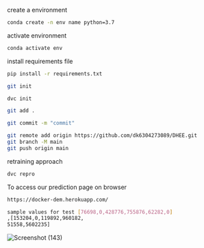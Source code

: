 create  a environment
```bash
conda create -n env name python=3.7 
```
activate environment
```bash
conda activate env
```
install requirements file
```bash 
pip install -r requirements.txt
```

```bash
git init
```

```bash
dvc init
```

```bash
git add .
```

```bash
git commit -m "commit"
```

```bash
git remote add origin https://github.com/dk6304273089/DHEE.git
git branch -M main
git push origin main
```
retraining approach
```bash
dvc repro
```
To access our prediction page on browser
```bash
https://docker-dem.herokuapp.com/
```
```bash
sample values for test [76698,0,428776,755876,62282,0] 
,[153204,0,119892,960182,
51558,5602235]
```


![Screenshot (143)](https://user-images.githubusercontent.com/65006527/155890981-0927f987-2d56-4fe7-a8dd-9f7d2d0c1380.png)
